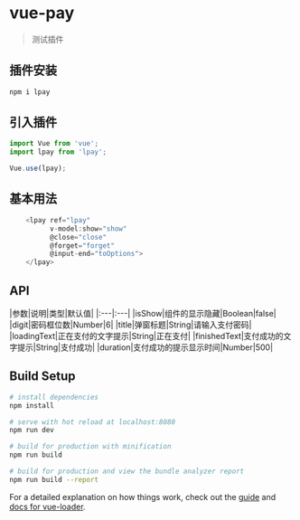 # vue-pay

> 测试插件

## 插件安装
```javascript
npm i lpay
```
## 引入插件
```javascript
import Vue from 'vue';
import lpay from 'lpay';

Vue.use(lpay);
```

## 基本用法
```javascript
    <lpay ref="lpay"
          v-model:show="show"
          @close="close"
          @forget="forget"
          @input-end="toOptions">
    </lpay>
```

## API
|参数|说明|类型|默认值|
|:---|:---|
|isShow|组件的显示隐藏|Boolean|false|
|digit|密码框位数|Number|6|
|title|弹窗标题|String|请输入支付密码|
|loadingText|正在支付的文字提示|String|正在支付|
|finishedText|支付成功的文字提示|String|支付成功|
|duration|支付成功的提示显示时间|Number|500|

## Build Setup

``` bash
# install dependencies
npm install

# serve with hot reload at localhost:8080
npm run dev

# build for production with minification
npm run build

# build for production and view the bundle analyzer report
npm run build --report
```

For a detailed explanation on how things work, check out the [guide](http://vuejs-templates.github.io/webpack/) and [docs for vue-loader](http://vuejs.github.io/vue-loader).
